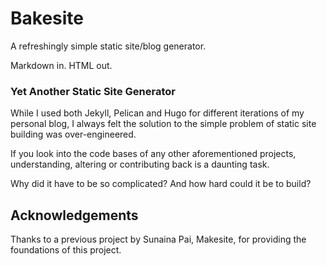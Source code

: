 # Bakesite

A refreshingly simple static site/blog generator. 

Markdown in. HTML out.

### Yet Another Static Site Generator

While I used both Jekyll, Pelican and Hugo for different iterations of my personal blog, I always felt the solution to the simple problem of static site building was over-engineered.

If you look into the code bases of any other aforementioned projects, understanding, altering or contributing back is a daunting task. 

Why did it have to be so complicated? And how hard could it be to build?

## Acknowledgements

Thanks to a previous project by Sunaina Pai, Makesite, for providing the foundations of this project. 


